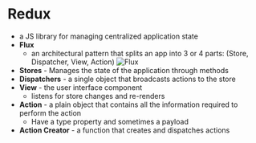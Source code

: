 # Redux
- a JS library for managing centralized application state
- **Flux**
  -   an architectural pattern that splits an app into 3 or 4 parts: (Store, Dispatcher, View, Action)
![Flux](https://static.javatpoint.com/tutorial/reactjs/images/react-flux-concept.png)
- **Stores** - Manages the state of the application through methods
- **Dispatchers** - a single object that broadcasts actions to the store
- **View** - the user interface component
    - listens for store changes and re-renders
- **Action** - a plain object that contains all the information required to perform the action
    - Have a type property and sometimes a payload
- **Action Creator** - a function that creates and dispatches actions
